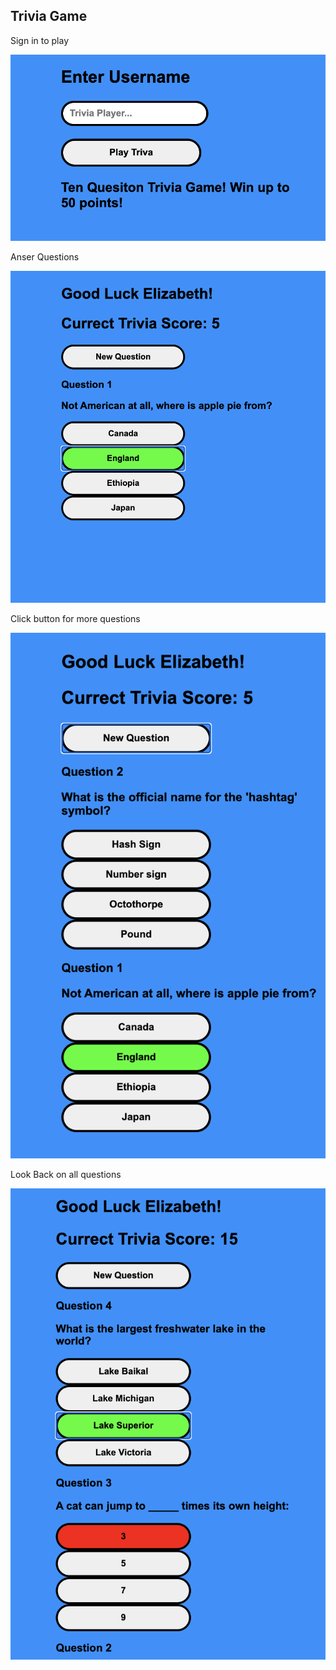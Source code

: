 <h2>Trivia Game</h2>
<p>Sign in to play</p>
<img src='./src/Images/signIn.png' alt='oneQuestion'/>
<p>Anser Questions</p>
<img src='./src/Images/question.png' alt='oneQuestion'/>
<p>Click button for more questions</p>
<img src='./src/Images/questions.png' alt='quesitons'/>
<p>Look Back on all questions</p>
<img src='./src/Images/oldQuestions.png' alt='oldquestions'/>